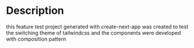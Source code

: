 # Description

this feature test project generated with create-next-app was created to test the switching theme of tailwindcss and the components were developed with composition pattern

